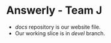 # Answerly - Team J
- *docs* repository is our website file. 
- Our working slice is in *devel* branch.
